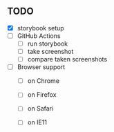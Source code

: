## TODO
- [x] storybook setup
- [ ] GitHub Actions
  - [ ] run storybook
  - [ ] take screenshot
  - [ ] compare taken screenshots
- [ ] Browser support
  - [ ] on Chrome
  - [ ] on Firefox
  - [ ] on Safari
  - [ ] on IE11
  